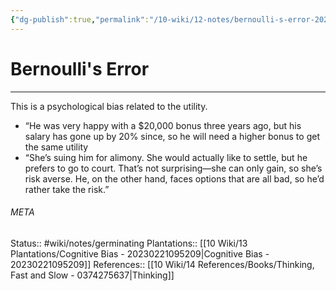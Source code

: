 ```yaml
---
{"dg-publish":true,"permalink":"/10-wiki/12-notes/bernoulli-s-error-20230214092722/"}
---
```


# Bernoulli's Error
---
This is a psychological bias related to the utility.

- “He was very happy with a $20,000 bonus three years ago, but his salary has gone up by 20% since, so he will need a higher bonus to get the same utility
- “She’s suing him for alimony. She would actually like to settle, but he prefers to go to court. That’s not surprising—she can only gain, so she’s risk averse. He, on the other hand, faces options that are all bad, so he’d rather take the risk.”



###### META
Status:: #wiki/notes/germinating 
Plantations:: [[10 Wiki/13 Plantations/Cognitive Bias - 20230221095209\|Cognitive Bias - 20230221095209]]
References:: [[10 Wiki/14 References/Books/Thinking, Fast and Slow - 0374275637\|Thinking]]

